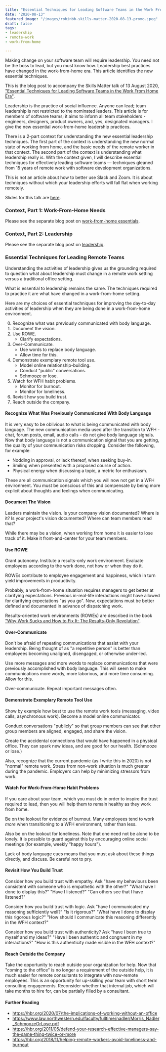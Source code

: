 ```yaml
---
title: "Essential Techniques for Leading Software Teams in the Work From Home Era"
date: "2020-08-13"
featured_image: "/images/robinbb-skills-matter-2020-08-13-promo.jpeg"
draft: false
tags:
- leadership
- remote-work
- work-from-home

---
```


Making change on your software team will require leadership. You need not be
the boss to lead, but you must know how. Leadership best practices have changed
in the work-from-home era. This article identifies the new essential
techniques.

This is the blog post to accompany the Skills Matter talk of 13 August 2020,
["Essential Techniques for Leading Software Teams in the Work From Home Era"](https://skillsmatter.com/skillscasts/14842-essential-techniques-for-leading-software-teams-in-the-work-from-home-era).

<!--more-->


Leadership is the practice of social influence. Anyone can lead; team
leadership is not restricted to the nominated leaders. This article is for
members of software teams; it aims to inform all team stakeholders - engineers,
designers, product owners, and, yes, designated managers. I give the new
essential work-from-home leadership practices.

There is a 2-part context for understanding the new essential leadership
techniques. The first part of the context is understanding the new normal state
of working from home, and the basic needs of the remote worker in that context.
The second part of the context is understanding what leadership really is. With
the context given, I will describe essential techniques for effectively leading
software teams — techniques gleaned from 15 years of remote work with software
development organizations.

This is not an article about how to better use Slack and Zoom. It is about
techniques without which your leadership efforts will fall flat when working
remotely.

Slides for this talk are [here](/slides/robinbb-skills-matter-2020-08-13.pdf).


### Context, Part 1: Work-From-Home Needs

Please see the separate blog post on
[work-from-home essentials](/blog/wfh-essentials-cheat-sheet).


### Context, Part 2: Leadership

Please see the separate blog post on
[leadership](/blog/leadership).


### Essential Techniques for Leading Remote Teams

Understanding the activities of leadership gives us the grounding required to
question what about leadership must change in a remote work setting versus a
traditional office setting.

What is essential to leadership remains the same.  The techniques required to
practice it are what have changed in a work-from-home setting.

Here are my choices of essential techniques for improving the day-to-day
activities of leadership when they are being done in a work-from-home
environment.

0. Recognize what was previously communicated with body language.
1. Document the vision.
2. Use ROWE.
   - Clarify expectations.
3. Over-Communicate.
   - Use words to replace body language.
   - Allow time for this.
4. Demonstrate exemplary remote tool use.
   - Model online relationship-building.
   - Conduct "public" conversations.
   - Schmooze or lose.
5. Watch for WFH habit problems.
   - Monitor for burnout.
   - Monitor for loneliness.
6. Revisit how you build trust.
7. Reach outside the company.


#### Recognize What Was Previously Communicated With Body Language

It is very easy to be oblivious to what is being communicated with body
language. The new communication media used after the transition to WFH - chat,
forum posts, email, audio calls - do not give body language signals. Now that
body language is not a communication signal that you are getting, the quality
of your communication risks dropping. Consider the following, for example:

- Nodding in approval, or lack thereof, when seeking buy-in.
- Smiling when presented with a proposed course of action.
- Physical energy when discussing a topic, a metric for enthusiasm.

These are all communication signals which you will now not get in a WFH
environment. You must be conscious of this and compensate by being more
explicit about thoughts and feelings when communicating.


#### Document The Vision

Leaders maintain the vision.  Is your company vision documented? Where is it?
Is your project's vision documented? Where can team members read that?

While there may be a vision, when working from home it is easier to lose track
of it. Make it front-and-center for your team members.


#### Use ROWE

Grant autonomy. Institute a results-only work environment. Evaluate employees
according to the work done, not how or when they do it.

ROWEs contribute to employee engagement and happiness, which in turn yield
improvements in productivity.

Probably, a work-from-home situation requires managers to get better at
clarifying expectations. Previous in-real-life interactions might have allowed
for clarifying expectations "as you go". Now, expectations must be better
defined and documented in advance of dispatching work.

Results-oriented work environments (ROWEs) are described in the book
["Why Work Sucks and How to Fix It: The Results-Only Revolution"][work-sucks].

[work-sucks]: https://www.amazon.com/Why-Work-Sucks-How-Fix/dp/1591842921


#### Over-Communicate

Don't be afraid of repeating communications that assist with your leadership.
Being thought of as "a repetitive person" is better than employees becoming
unaligned, disengaged, or otherwise under-led.

Use more messages and more words to replace communications that were previously
accomplished with body language. This will seem to make communications more
wordy, more laborious, and more time consuming. Allow for this.

Over-communicate. Repeat important messages often. 


#### Demonstrate Exemplary Remote Tool Use

Show by example how best to use the remote work tools (messaging, video
calls, asynchronous work). Become a model online communicator.

Conduct conversations "publicly" so that group members can see that other group
members are aligned, engaged, and share the vision.

Create the accidental connections that would have happened in a physical
office. They can spark new ideas, and are good for our health.  (Schmooze or
lose.)

Also, recognize that the current pandemic (as I write this in 2020) is not
"normal" remote work. Stress from non-work situation is much greater during the
pandemic. Employers can help by minimizing stressors from work.


#### Watch For Work-From-Home Habit Problems

If you care about your team, which you must do in order to inspire the trust
required to lead, then you will help them to remain healthy as they work from
home.

Be on the lookout for evidence of burnout. Many employees tend to work *more*
when transitioning to a WFH environment, rather than less.

Also be on the lookout for loneliness. Note that one need not be alone to be
lonely. It is possible to guard against this by encouraging online social
meetings (for example, weekly "happy hours").

Lack of body language cues means that you must ask about these things directly,
and discuss. Be careful not to pry.


#### Revisit How You Build Trust

Consider how you build trust with empathy. Ask "have my behaviours been
consistent with someone who is empathetic with the other?" "What have I done to
display this?" "Have I listened?" "Can others see that I have listened?"

Consider how you build trust with logic. Ask "have I communicated my reasoning
sufficiently well?" "Is it rigorous?" "What have I done to display this
rigorous logic?" "How should I communicate this reasoning differently in the
WFH context?"

Consider how you build trust with authenticity? Ask "have I been true to myself
and my ideas?" "Have I been authentic and congruent in my interactions?" "How
is this authenticity made visible in the WFH context?"


#### Reach Outside the Company

Take the opportunity to reach outside your organization for help. Now that
"coming to the office" is no longer a requirement of the outside help, it is
much easier for remote consultants to integrate with now-remote employees. This
is an opportunity for up-skilling your team with short term consulting
engagements. Reconsider whether that internal job, which will take months to
hire for, can be partially filled by a consultant.


#### Further Reading

- https://hbr.org/2020/07/the-implications-of-working-without-an-office
- https://www.law.northwestern.edu/faculty/fulltime/nadler/Morris_Nadler_SchmoozeOrLose.pdf
- https://hbr.org/2011/05/defend-your-research-effective-managers-say-the-same-thing-twice-or-more
- https://hbr.org/2018/11/helping-remote-workers-avoid-loneliness-and-burnout
